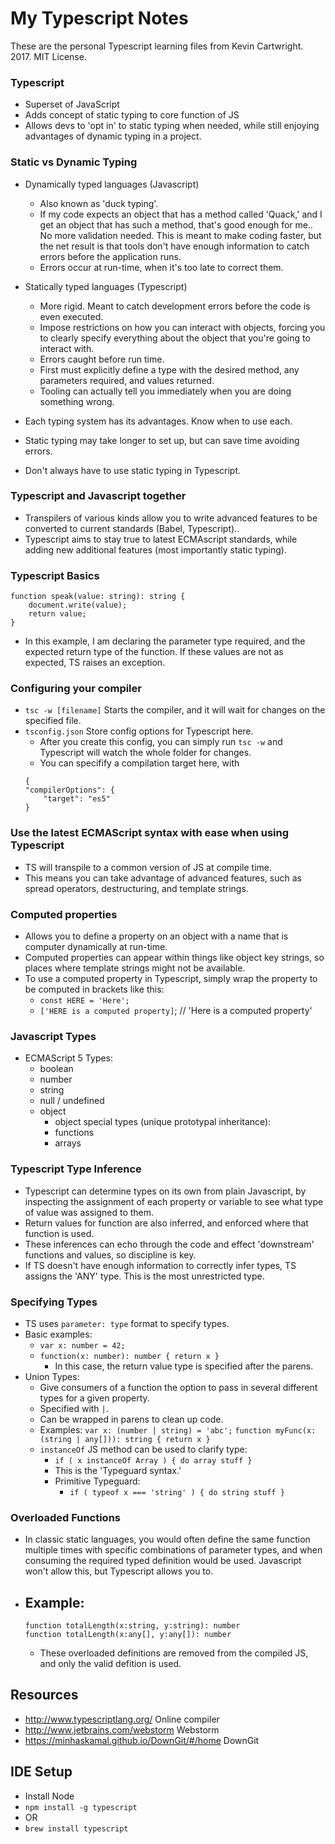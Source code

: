 # My Typescript Notes
These are the personal Typescript learning files from Kevin Cartwright. 2017. MIT License.

### Typescript
- Superset of JavaScript
- Adds concept of static typing to core function of JS
- Allows devs to 'opt in' to static typing when needed, while still enjoying advantages of dynamic typing in a project.

### Static vs Dynamic Typing
- Dynamically typed languages (Javascript)
    - Also known as 'duck typing'.
    - If my code expects an object that has a method called 'Quack,' and I get an object that has such a method, that's good enough for me.. No more validation needed. This is meant to make coding faster, but the net result is that tools don't have enough information to catch errors before the application runs.
    - Errors occur at run-time, when it's too late to correct them.

- Statically typed languages (Typescript)
    - More rigid. Meant to catch development errors before the code is even executed.
    - Impose restrictions on how you can interact with objects, forcing you to clearly specify everything about the object that you're going to interact with.
    - Errors caught before run time.
    - First must explicitly define a type with the desired method, any parameters required, and values returned.
    - Tooling can actually tell you immediately when you are doing something wrong.

- Each typing system has its advantages. Know when to use each.
- Static typing may take longer to set up, but can save time avoiding errors.
- Don't always have to use static typing in Typescript.

### Typescript and Javascript together
- Transpilers of various kinds allow you to write advanced features to be converted to current standards (Babel, Typescript)..
- Typescript aims to stay true to latest ECMAscript standards, while adding new additional features (most importantly static typing).

### Typescript Basics
```
function speak(value: string): string {
    document.write(value);
    return value;
}
```
- In this example, I am declaring the parameter type required, and the expected return type of the function. If these values are not as expected, TS raises an exception.

### Configuring your compiler
- `tsc -w [filename]` Starts the compiler, and it will wait for changes on the specified file.
- `tsconfig.json` Store config options for Typescript here.
    - After you create this config, you can simply run `tsc -w` and Typescript will watch the whole folder for changes.
    - You can specifify a compilation target here, with
    ```
    {
    "compilerOptions": {
        "target": "es5"
    }
    ```
### Use the latest ECMAScript syntax with ease when using Typescript
- TS will transpile to a common version of JS at compile time.
- This means you can take advantage of advanced features, such as spread operators, destructuring, and template strings.

### Computed properties
- Allows you to define a property on an object with a name that is computer dynamically at run-time.
- Computed properties can appear within things like object key strings, so places where template strings might not be available.
- To use a computed property in Typescript, simply wrap the property to be computed in brackets like this:
    - `const HERE = 'Here';`
    - `['HERE is a computed property]`; // 'Here is a computed property'

### Javascript Types
- ECMAScript 5 Types:
    - boolean
    - number
    - string
    - null / undefined
    - object
        - object special types (unique prototypal inheritance):
        - functions
        - arrays

### Typescript Type Inference
- Typescript can determine types on its own from plain Javascript, by inspecting the assignment of each property or variable to see what type of value was assigned to them.
- Return values for function are also inferred, and enforced where that function is used.
- These inferences can echo through the code and effect 'downstream' functions and values, so discipline is key.
- If TS doesn't have enough information to correctly infer types, TS assigns the 'ANY' type. This is the most unrestricted type.

### Specifying Types
- TS uses `parameter: type` format to specify types.
- Basic examples:
    - `var x: number = 42;`
    - `function(x: number): number { return x }`
        - In this case, the return value type is specified after the parens. 
- Union Types:
    - Give consumers of a function the option to pass in several different types for a given property.
    - Specified with `|`.
    - Can be wrapped in parens to clean up code.
    - Examples:
        `var x: (number | string) = 'abc';`
        `function myFunc(x: (string | any[])): string { return x }`
    - `instanceOf` JS method can be used to clarify type:
        - `if ( x instanceOf Array ) { do array stuff }`
        - This is the 'Typeguard syntax.'
        - Primitive Typeguard:
            - `if ( typeof x === 'string' ) { do string stuff }`

### Overloaded Functions
- In classic static languages, you would often define the same function multiple times with specific combinations of parameter types, and when consuming the required typed definition would be used. Javascript won't allow this, but Typescript allows you to.
- Example:
    - 
    ```
    function totalLength(x:string, y:string): number
    function totalLength(x:any[], y:any[]): number
    ```
    - These overloaded definitions are removed from the compiled JS, and only the valid defition is used.

## Resources
- http://www.typescriptlang.org/ Online compiler
- http://www.jetbrains.com/webstorm Webstorm
- https://minhaskamal.github.io/DownGit/#/home DownGit

## IDE Setup
- Install Node
- `npm install -g typescript`
- OR
- `brew install typescript`
